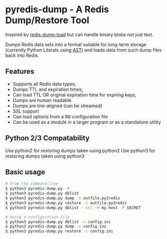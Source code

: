 # pyredis-dump - A Redis Dump/Restore Tool

Inspired by [redis-dump-load](https://github.com/p/redis-dump-load)
but can handle binary blobs not just text.

Dumps Redis data sets into a format suitable for long-term storage
(currently Python Literals using [AST](https://docs.python.org/2/library/ast.html))
and loads data from such dump files back into Redis.

## Features

- Supports all Redis data types;
- Dumps TTL and expiration times;
- Can load TTL OR original expiration time for expiring keys;
- Dumps are human readable
- Dumps are line-aligned (can be streamed)
- SSL support
- Can load options from a INI configuration file
- Can be used as a module in a larger program or as a standalone utility

## Python 2/3 Compatability

Use python2 for restoring dumps taken using python2
Use python3 for restoring dumps taken using python3

## Basic usage

```bash
# From the command-line
$ python3 pyredis-dump.py -h
$ python3 pyredis-dump.py dblist
$ python3 pyredis-dump.py dump -o outfile.py3redis
$ python3 pyredis-dump.py restore -i outfile.py3redis
$ python3 pyredis-dump.py dblist --ssl -H my.host -P SECRET

# Using a configuration file
$ python3 pyredis-dump.py dblist -c config.ini
$ python3 pyredis-dump.py dump -c config.ini
$ python3 pyredis-dump.py restore -c config.ini
```
